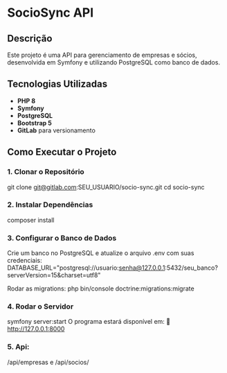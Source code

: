 # SocioSync API

## Descrição
Este projeto é uma API para gerenciamento de empresas e sócios, desenvolvida em Symfony e utilizando PostgreSQL como banco de dados.

## Tecnologias Utilizadas
- **PHP 8**
- **Symfony**
- **PostgreSQL**
- **Bootstrap 5**
- **GitLab** para versionamento

## Como Executar o Projeto

### 1. Clonar o Repositório
git clone git@gitlab.com:SEU_USUARIO/socio-sync.git
cd socio-sync

### 2. Instalar Dependências
composer install

### 3. Configurar o Banco de Dados
Crie um banco no PostgreSQL e atualize o arquivo .env com suas credenciais:
DATABASE_URL="postgresql://usuario:senha@127.0.0.1:5432/seu_banco?serverVersion=15&charset=utf8"

Rodar as migrations:
php bin/console doctrine:migrations:migrate

### 4. Rodar o Servidor
symfony server:start
O programa estará disponível em:
📌 http://127.0.0.1:8000

### 5. Api:
/api/empresas e /api/socios/
